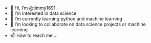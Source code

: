 - 👋 Hi, I’m @timmy1691
- 👀 I’m interested in data science
- 🌱 I’m currently learning python and machine learning
- 💞️ I’m looking to collaborate on data science projects or machine learning
- 📫 How to reach me ...

<!---
timmy1691/timmy1691 is a ✨ special ✨ repository because its `README.md` (this file) appears on your GitHub profile.
You can click the Preview link to take a look at your changes.
--->
